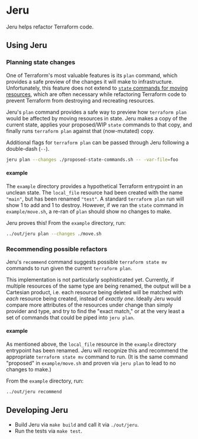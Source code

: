 # Jeru

Jeru helps refactor Terraform code.


## Using Jeru

### Planning state changes

One of Terraform's most valuable features is its `plan` command, which provides a safe preview of the changes it will make to infrastructure.
Unfortunately, this feature does not extend to [`state` commands for moving resources](https://www.terraform.io/docs/cli/state/move.html),
which are often necessary while refactoring Terraform code to prevent Terraform from destroying and recreating resources.

Jeru's `plan` command provides a safe way to preview how `terraform plan` would be affected by moving resources in state.
Jeru makes a copy of the current state, applies your proposed/WIP `state` commands to that copy, and finally runs `terraform plan` against that (now-mutated) copy.

Additional flags for `terraform plan` can be passed through Jeru following a double-dash (`--`).

```sh
jeru plan --changes ./proposed-state-commands.sh -- -var-file=foo
```

#### example

The `example` directory provides a hypothetical Terraform entrypoint in an unclean state.
The `local_file` resource had been created with the name `"main"`, but has been renamed `"test"`.
A standard `terraform plan` run will show 1 to add and 1 to destroy.
However, if we ran the `state` command in `example/move.sh`, a re-ran of `plan` should show no changes to make.

Jeru proves this!
From the `example` directory, run:
```sh
../out/jeru plan --changes ./move.sh
```

### Recommending possible refactors

Jeru's `recommend` command suggests possible `terraform state mv` commands to run given the current `terraform plan`.

This implementation is not particularly sophisticated yet.
Currently, if multiple resources of the same type are being renamed, the output will be a Cartesian product,
i.e. each resource being deleted will be matched with _each_ resource being created, instead of _exactly one_.
Ideally Jeru would compare more attributes of the resources under change than simply provider and type, and try to find the "exact match,"
or at the very least a set of commands that could be piped into `jeru plan`.

#### example

As mentioned above, the `local_file` resource in the `example` directory entrypoint has been renamed.
Jeru will recognize this and recommend the appropriate `terraform state mv` command to run.
(It is the same command "proposed" in `example/move.sh` and proven via `jeru plan` to lead to no changes to make.)

From the `example` directory, run:
```sh
../out/jeru recommend
```


## Developing Jeru

- Build Jeru via `make build` and call it via `./out/jeru`.
- Run the tests via `make test`.
